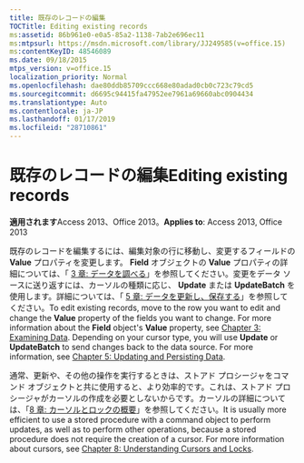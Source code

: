 ```yaml
---
title: 既存のレコードの編集
TOCTitle: Editing existing records
ms:assetid: 86b961e0-e0a5-85a2-1138-7ab2e696ec11
ms:mtpsurl: https://msdn.microsoft.com/library/JJ249585(v=office.15)
ms:contentKeyID: 48546089
ms.date: 09/18/2015
mtps_version: v=office.15
localization_priority: Normal
ms.openlocfilehash: dae80ddb85709ccc668e80adad0cb0c723c79cd5
ms.sourcegitcommit: d6695c94415fa47952ee7961a69660abc0904434
ms.translationtype: Auto
ms.contentlocale: ja-JP
ms.lasthandoff: 01/17/2019
ms.locfileid: "28710861"
---
```

# <a name="editing-existing-records"></a><span data-ttu-id="5eb14-102">既存のレコードの編集</span><span class="sxs-lookup"><span data-stu-id="5eb14-102">Editing existing records</span></span>


<span data-ttu-id="5eb14-103">**適用されます**Access 2013、Office 2013。</span><span class="sxs-lookup"><span data-stu-id="5eb14-103">**Applies to**: Access 2013, Office 2013</span></span>

<span data-ttu-id="5eb14-p101">既存のレコードを編集するには、編集対象の行に移動し、変更するフィールドの **Value** プロパティを変更します。 **Field** オブジェクトの **Value** プロパティの詳細については、「 [3 章: データを調べる](chapter-3-examining-data.md)」を参照してください。変更をデータ ソースに送り返すには、カーソルの種類に応じ、 **Update** または **UpdateBatch** を使用します。詳細については、「 [5 章: データを更新し、保存する](chapter-5-updating-and-persisting-data.md)」を参照してください。</span><span class="sxs-lookup"><span data-stu-id="5eb14-p101">To edit existing records, move to the row you want to edit and change the **Value** property of the fields you want to change. For more information about the **Field** object's **Value** property, see [Chapter 3: Examining Data](chapter-3-examining-data.md). Depending on your cursor type, you will use **Update** or **UpdateBatch** to send changes back to the data source. For more information, see [Chapter 5: Updating and Persisting Data](chapter-5-updating-and-persisting-data.md).</span></span>

<span data-ttu-id="5eb14-p102">通常、更新や、その他の操作を実行するときは、ストアド プロシージャをコマンド オブジェクトと共に使用すると、より効率的です。これは、ストアド プロシージャがカーソルの作成を必要としないからです。カーソルの詳細については、「[8 章: カーソルとロックの概要](chapter-8-understanding-cursors-and-locks.md)」を参照してください。</span><span class="sxs-lookup"><span data-stu-id="5eb14-p102">It is usually more efficient to use a stored procedure with a command object to perform updates, as well as to perform other operations, because a stored procedure does not require the creation of a cursor. For more information about cursors, see [Chapter 8: Understanding Cursors and Locks](chapter-8-understanding-cursors-and-locks.md).</span></span>

